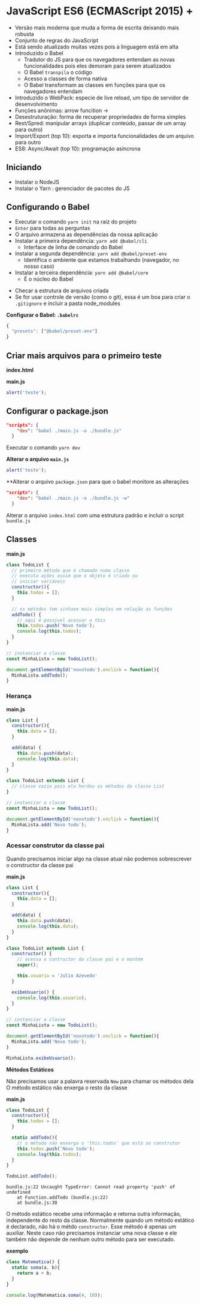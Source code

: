 # JavaScript ES6 (ECMAScript 2015) +

- Versão mais moderna que muda a forma de escrita deixando mais robusta
- Conjunto de regras do JavaScript
- Está sendo atualizado muitas vezes pois a linguagem está em alta
- Introduzido o Babel
  - Tradutor do JS para que os navegadores entendam as novas funcionalidades
    pois eles demoram para serem atualizados
  - O Babel `transpila` o código
  - Acesso a classes de forma nativa
  - O Babel transformam as classes em funções para que os navegadores entendam
- Introduzido o WebPack: especie de live reload, um tipo de servidor de desenvolvimento
- Funções anônimas: arrow funcition ->
- Desestruturação: forma de recuperar propriedades de forma simples
- Rest/Spred: manipular arrays (duplicar conteúdo, passar de um array para outro)
- Import/Export (top 10): exporta e importa funcionalidades de um arquivo para outro
- ES8: Async/Await (top 10): programação asíncrona


## Iniciando
- Instalar o NodeJS
- Instalar o Yarn : gerenciador de pacotes do JS


## Configurando o Babel
- Executar o comando `yarn init` na raiz do projeto
- `Enter` para todas as perguntas
- O arquivo armazena as dependências da nossa aplicação
- Instalar a primeira dependência: `yarn add @babel/cli`
  - Interface de linha de comando do Babel
- Instalar a segunda dependência: `yarn add @babel/preset-env`
  - Identifica o ambiente que estamos trabalhando (navegador, no nosso caso)
- Instalar a terceira dependência: `yarn add @babel/core`
  - É o núcleo do Babel

* Checar a estrutura de arquivos criada
* Se for usar controle de versão (como o git), essa é um boa para criar o `.gitignore`
  e incluir a pasta node_modules

**Configurar o Babel: `.babelrc`**

```javascript
{
  "presets": ["@babel/preset-env"]
}
```


## Criar mais arquivos para o primeiro teste
**index.html**

**main.js**

```javascript
alert('teste');
```

## Configurar o package.json

```json
"scripts": {
    "dev": "babel ./main.js -o ./bundle.js"
  }
```


Executar o comando `yarn dev`

**Alterar o arquivo `main.js`**
```javascript
alert('teste');
```


**Alterar o arquivo `package.json` para que o babel monitore as alterações

```json
"scripts": {
    "dev": "babel ./main.js -o ./bundle.js -w"
  }
```


Alterar o arquivo `index.html` com uma estrutura padrão e incluir o script `bundle.js`



## Classes ##

**main.js**
```javascript
class TodoList {
  // primeiro método que é chamado numa classe
  // executa ações assim que o objeto é criado ou
  // iniciar variáveis
  constructor(){
    this.todos = [];
  }

  // os métodos tem sintaxe mais simples em relação as funções
  addTodo() {
    // aqui é possível acessar o this
    this.todos.push('Novo todo');
    console.log(this.todos);
  }
}

// instanciar a classe
const MinhaLista = new TodoList();

document.getElementById('novotodo').onclick = function(){
  MinhaLista.addTodo();
}
```

### Herança ###

**main.js**
```javascript
class List {
  constructor(){
    this.data = [];    
  }

  add(data) {
    this.data.push(data);
    console.log(this.data);
  }
}

class TodoList extends List {
  // classe vazia pois ela herdou os métodos da classe List
}

// instanciar a classe
const MinhaLista = new TodoList();

document.getElementById('novotodo').onclick = function(){
  MinhaLista.add('Novo todo');
}
```

### Acessar construtor da classe pai ###

Quando precisamos iniciar algo na classe atual não podemos sobrescrever o constructor da classe pai

**main.js**

```javascript
class List {
  constructor(){
    this.data = [];    
  }

  add(data) {
    this.data.push(data);
    console.log(this.data);
  }
}

class TodoList extends List {
  constructor() {
    // acessa o contructor da classe pai e o mantém
    super();

    this.usuario = 'Julio Azevedo'
  }

  exibeUsuario() {
    console.log(this.usuario);
  }
}

// instanciar a classe
const MinhaLista = new TodoList();

document.getElementById('novotodo').onclick = function(){
  MinhaLista.add('Novo todo');
}

MinhaLista.exibeUsuario();
```

**Métodos Estáticos**

Não precisamos usar a palavra reservada `New` para chamar os métodos dela
O método estático não enxerga o resto da classe

**main.js**
```javascript
class TodoList {
  constructor(){
    this.todos = [];
  }

  static addTodo(){
    // o método não enxerga o 'this.todos' que está no construtor
    this.todos.push('Novo todo');
    console.log(this.todos);
  }
}

TodoList.addTodo();
```

```
bundle.js:22 Uncaught TypeError: Cannot read property 'push' of undefined
    at Function.addTodo (bundle.js:22)
    at bundle.js:30
```

O método estático recebe uma informação e retorna outra informação, independente do resto da classe.
Normalmente quando um método estático é declarado, não há o métdo `constructor`. Esse método é apenas um auxiliar.
Neste caso não precisamos instanciar uma nova classe e ele também não depende de nenhum outro método para ser executado.

**exemplo**
```javascript
class Matematica() {
  static soma(a, b){
    return a + b;
  }
}

console.log(Matematica.soma(4, 10));
```


